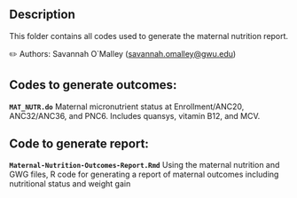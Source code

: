 ## Description

This folder contains all codes used to generate the maternal nutrition report. 

✏️ Authors: Savannah O`Malley (savannah.omalley@gwu.edu)

## Codes to generate outcomes:

**`MAT_NUTR.do`** Maternal micronutrient status at Enrollment/ANC20, ANC32/ANC36, and PNC6. Includes quansys, vitamin B12, and MCV.

## Code to generate report:

**`Maternal-Nutrition-Outcomes-Report.Rmd`** Using the maternal nutrition and GWG files, R code for generating a report of maternal outcomes including nutritional status and weight gain


